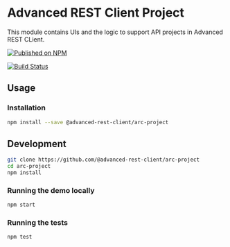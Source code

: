 # Advanced REST Client Project

This module contains UIs and the logic to support API projects in Advanced REST CLient.

[![Published on NPM](https://img.shields.io/npm/v/@advanced-rest-client/arc-project.svg)](https://www.npmjs.com/package/@advanced-rest-client/arc-project)

[![Build Status](https://travis-ci.com/advanced-rest-client/arc-project.svg)](https://travis-ci.com/advanced-rest-client/arc-project)

## Usage

### Installation

```sh
npm install --save @advanced-rest-client/arc-project
```

## Development

```sh
git clone https://github.com/@advanced-rest-client/arc-project
cd arc-project
npm install
```

### Running the demo locally

```sh
npm start
```

### Running the tests

```sh
npm test
```
